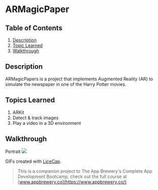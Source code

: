 # ARMagicPaper

## Table of Contents
1. [Description](#Description)
2. [Topic Learned](#Topics-Learned)
3. [Walkthrough](#Walkthrough)

## Description
ARMagicPapers is a project that implements Augmented Reality (AR) to simulate the newspaper in one of the Harry Potter movies. 

## Topics Learned
1. ARKit
2. Detect & track images
3. Play a video in a 3D environment


## Walkthrough

Portrait
![](Documentation/ARMagicPaper.gif) 

GIFs created with [LiceCap](http://www.cockos.com/licecap/).

>This is a companion project to The App Brewery's Complete App Development Bootcamp, check out the full course at [www.appbrewery.co](https://www.appbrewery.co/)
